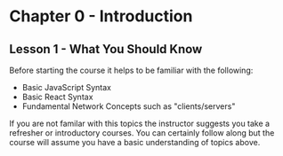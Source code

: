 # Chapter 0 - Introduction
## Lesson 1 - What You Should Know

Before starting the course it helps to be familiar with the following:
- Basic JavaScript Syntax
- Basic React Syntax
- Fundamental Network Concepts such as "clients/servers"

If you are not familar with this topics the instructor suggests you take a refresher or introductory courses. You can certainly follow along but the course will assume you have a basic understanding of topics above.
